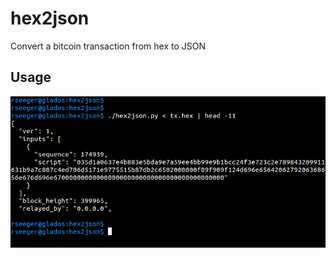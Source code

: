 
# hex2json

Convert a bitcoin transaction from hex to JSON


## Usage

![usage](images/usage.png "Usage")
